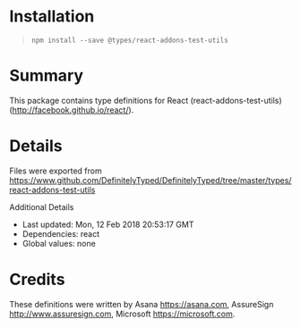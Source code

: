 # Installation
> `npm install --save @types/react-addons-test-utils`

# Summary
This package contains type definitions for React (react-addons-test-utils) (http://facebook.github.io/react/).

# Details
Files were exported from https://www.github.com/DefinitelyTyped/DefinitelyTyped/tree/master/types/react-addons-test-utils

Additional Details
 * Last updated: Mon, 12 Feb 2018 20:53:17 GMT
 * Dependencies: react
 * Global values: none

# Credits
These definitions were written by Asana <https://asana.com>, AssureSign <http://www.assuresign.com>, Microsoft <https://microsoft.com>.
